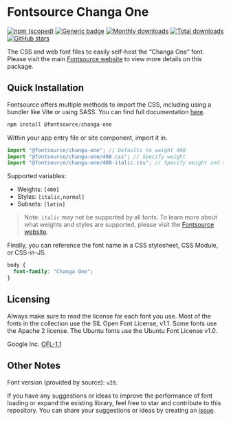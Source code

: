 # Fontsource Changa One

[![npm (scoped)](https://img.shields.io/npm/v/@fontsource/changa-one?color=brightgreen)](https://www.npmjs.com/package/@fontsource/changa-one) [![Generic badge](https://img.shields.io/badge/fontsource-passing-brightgreen)](https://github.com/fontsource/fontsource) [![Monthly downloads](https://badgen.net/npm/dm/@fontsource/changa-one)](https://github.com/fontsource/fontsource) [![Total downloads](https://badgen.net/npm/dt/@fontsource/changa-one)](https://github.com/fontsource/fontsource) [![GitHub stars](https://img.shields.io/github/stars/fontsource/fontsource.svg?style=social&label=Star)](https://github.com/fontsource/fontsource/stargazers)

The CSS and web font files to easily self-host the “Changa One” font. Please visit the main [Fontsource website](https://fontsource.org/fonts/changa-one) to view more details on this package.

## Quick Installation

Fontsource offers multiple methods to import the CSS, including using a bundler like Vite or using SASS. You can find full documentation [here](https://fontsource.org/docs/getting-started/introduction).

```javascript
npm install @fontsource/changa-one
```

Within your app entry file or site component, import it in.

```javascript
import "@fontsource/changa-one"; // Defaults to weight 400
import "@fontsource/changa-one/400.css"; // Specify weight
import "@fontsource/changa-one/400-italic.css"; // Specify weight and style
```

Supported variables:
- Weights: `[400]`
- Styles: `[italic,normal]`
- Subsets: `[latin]`

> Note: `italic` may not be supported by all fonts. To learn more about what weights and styles are supported, please visit the [Fontsource website](https://fontsource.org/fonts/changa-one).

Finally, you can reference the font name in a CSS stylesheet, CSS Module, or CSS-in-JS.

```css
body {
  font-family: "Changa One";
}
```

## Licensing
Always make sure to read the license for each font you use. Most of the fonts in the collection use the SIL Open Font License, v1.1. Some fonts use the Apache 2 license. The Ubuntu fonts use the Ubuntu Font License v1.0.

Google Inc.
[OFL-1.1](http://scripts.sil.org/OFL)

## Other Notes
Font version (provided by source): `v20`.

If you have any suggestions or ideas to improve the performance of font loading or expand the existing library, feel free to star and contribute to this repository. You can share your suggestions or ideas by creating an [issue](https://github.com/fontsource/fontsource/issues).